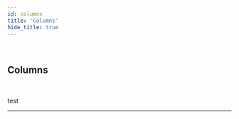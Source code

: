 ```yaml
---
id: columns
title: 'Columns'
hide_title: true
---
```


<br />

<div class="columnsTitle">
    <div class="column-left" style={{width: '7%'}}>
        <div class="columnComponentSVG"></div>
    </div>
    <div class="column-right" style={{width: '93%'}}>
        <h2 style={{color:'#B174E5',margin:'0'}}>Columns</h2>
    </div>
</div>



<br />

test 


---